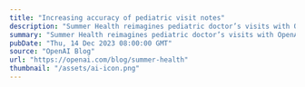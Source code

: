 ```yaml
---
title: "Increasing accuracy of pediatric visit notes"
description: "Summer Health reimagines pediatric doctor’s visits with OpenAI."
summary: "Summer Health reimagines pediatric doctor’s visits with OpenAI."
pubDate: "Thu, 14 Dec 2023 08:00:00 GMT"
source: "OpenAI Blog"
url: "https://openai.com/blog/summer-health"
thumbnail: "/assets/ai-icon.png"
---
```


